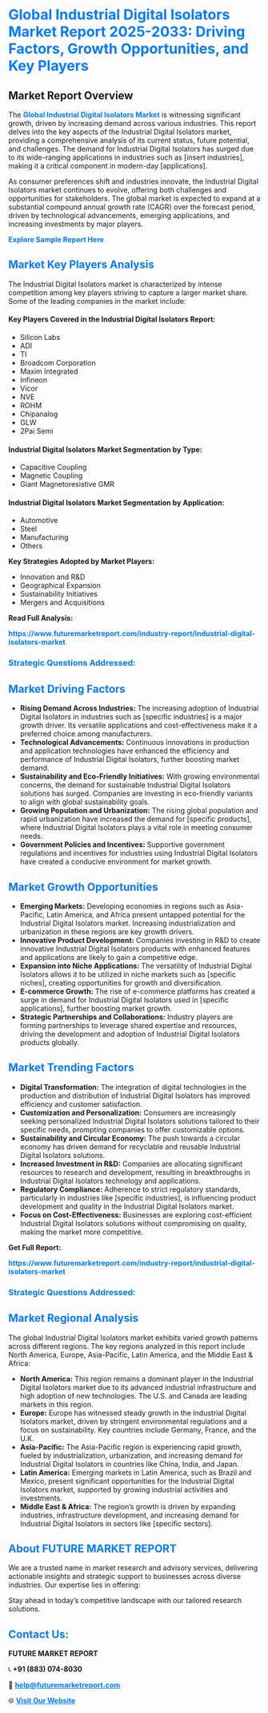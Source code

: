 <h1 style="color: #007BFF;">Global Industrial Digital Isolators Market Report 2025-2033: Driving Factors, Growth Opportunities, and Key Players</h1>

<section id="overview">
<h2>Market Report Overview</h2>
<p>The <a href="https://www.futuremarketreport.com/industry-report/industrial-digital-isolators-market" style="color: #007BFF; text-decoration: none;"><strong>Global Industrial Digital Isolators Market</strong></a> is witnessing significant growth, driven by increasing demand across various industries. This report delves into the key aspects of the Industrial Digital Isolators market, providing a comprehensive analysis of its current status, future potential, and challenges. The demand for Industrial Digital Isolators has surged due to its wide-ranging applications in industries such as [insert industries], making it a critical component in modern-day [applications].</p>
<p>As consumer preferences shift and industries innovate, the Industrial Digital Isolators market continues to evolve, offering both challenges and opportunities for stakeholders. The global market is expected to expand at a substantial compound annual growth rate (CAGR) over the forecast period, driven by technological advancements, emerging applications, and increasing investments by major players.</p>
</section>

<section id="overview">
<p><a href="https://www.futuremarketreport.com/request-sample/reportId=55354" style="color: #007BFF; text-decoration: none;"><strong>Explore Sample Report Here</strong></a></p>
</section>

<section id="key-players">
<h2 style="color: #007BFF;">Market Key Players Analysis</h2>
<p>The Industrial Digital Isolators market is characterized by intense competition among key players striving to capture a larger market share. Some of the leading companies in the market include:</p>
<h4>Key Players Covered in the Industrial Digital Isolators Report:</h4>
<ul><li>Silicon Labs</li><li>ADI</li><li>TI</li><li>Broadcom Corporation</li><li>Maxim Integrated</li><li>Infineon</li><li>Vicor</li><li>NVE</li><li>ROHM</li><li>Chipanalog</li><li>GLW</li><li>2Pai Semi</li></ul>
<h4>Industrial Digital Isolators Market Segmentation by Type:</h4>
<ul><li>Capacitive Coupling</li><li>Magnetic Coupling</li><li>Giant Magnetoresistive GMR</li></ul>

<h4>Industrial Digital Isolators Market Segmentation by Application:</h4>
<ul><li>Automotive</li><li>Steel</li><li>Manufacturing</li><li>Others</li></ul>
<p><strong>Key Strategies Adopted by Market Players:</strong></p>
<ul>
<li>Innovation and R&D</li>
<li>Geographical Expansion</li>
<li>Sustainability Initiatives</li>
<li>Mergers and Acquisitions</li>
</ul>
</section>

<section>
<p><strong>Read Full Analysis: </strong></p><a href="https://www.futuremarketreport.com/industry-report/industrial-digital-isolators-market" style="color: #007BFF; text-decoration: none;"><strong>https://www.futuremarketreport.com/industry-report/industrial-digital-isolators-market</strong></a>
<h3 style="color: #007BFF;">Strategic Questions Addressed:</h3>
</section>

<section id="driving-factors">
<h2 style="color: #007BFF;">Market Driving Factors</h2>
<ul>
<li><strong>Rising Demand Across Industries:</strong> The increasing adoption of Industrial Digital Isolators in industries such as [specific industries] is a major growth driver. Its versatile applications and cost-effectiveness make it a preferred choice among manufacturers.</li>
<li><strong>Technological Advancements:</strong> Continuous innovations in production and application technologies have enhanced the efficiency and performance of Industrial Digital Isolators, further boosting market demand.</li>
<li><strong>Sustainability and Eco-Friendly Initiatives:</strong> With growing environmental concerns, the demand for sustainable Industrial Digital Isolators solutions has surged. Companies are investing in eco-friendly variants to align with global sustainability goals.</li>
<li><strong>Growing Population and Urbanization:</strong> The rising global population and rapid urbanization have increased the demand for [specific products], where Industrial Digital Isolators plays a vital role in meeting consumer needs.</li>
<li><strong>Government Policies and Incentives:</strong> Supportive government regulations and incentives for industries using Industrial Digital Isolators have created a conducive environment for market growth.</li>
</ul>
</section>

<section id="growth-opportunities">
<h2 style="color: #007BFF;">Market Growth Opportunities</h2>
<ul>
<li><strong>Emerging Markets:</strong> Developing economies in regions such as Asia-Pacific, Latin America, and Africa present untapped potential for the Industrial Digital Isolators market. Increasing industrialization and urbanization in these regions are key growth drivers.</li>
<li><strong>Innovative Product Development:</strong> Companies investing in R&D to create innovative Industrial Digital Isolators products with enhanced features and applications are likely to gain a competitive edge.</li>
<li><strong>Expansion into Niche Applications:</strong> The versatility of Industrial Digital Isolators allows it to be utilized in niche markets such as [specific niches], creating opportunities for growth and diversification.</li>
<li><strong>E-commerce Growth:</strong> The rise of e-commerce platforms has created a surge in demand for Industrial Digital Isolators used in [specific applications], further boosting market growth.</li>
<li><strong>Strategic Partnerships and Collaborations:</strong> Industry players are forming partnerships to leverage shared expertise and resources, driving the development and adoption of Industrial Digital Isolators products globally.</li>
</ul>
</section>

<section id="trending-factors">
<h2 style="color: #007BFF;">Market Trending Factors</h2>
<ul>
<li><strong>Digital Transformation:</strong> The integration of digital technologies in the production and distribution of Industrial Digital Isolators has improved efficiency and customer satisfaction.</li>
<li><strong>Customization and Personalization:</strong> Consumers are increasingly seeking personalized Industrial Digital Isolators solutions tailored to their specific needs, prompting companies to offer customizable options.</li>
<li><strong>Sustainability and Circular Economy:</strong> The push towards a circular economy has driven demand for recyclable and reusable Industrial Digital Isolators solutions.</li>
<li><strong>Increased Investment in R&D:</strong> Companies are allocating significant resources to research and development, resulting in breakthroughs in Industrial Digital Isolators technology and applications.</li>
<li><strong>Regulatory Compliance:</strong> Adherence to strict regulatory standards, particularly in industries like [specific industries], is influencing product development and quality in the Industrial Digital Isolators market.</li>
<li><strong>Focus on Cost-Effectiveness:</strong> Businesses are exploring cost-efficient Industrial Digital Isolators solutions without compromising on quality, making the market more competitive.</li>
</ul>
</section>

<section>
<p><strong>Get Full Report: </strong></p><a href="https://www.futuremarketreport.com/industry-report/industrial-digital-isolators-market" style="color: #007BFF; text-decoration: none;"><strong>https://www.futuremarketreport.com/industry-report/industrial-digital-isolators-market</strong></a>
<h3 style="color: #007BFF;">Strategic Questions Addressed:</h3>
</section>


<section id="regional-analysis">
<h2 style="color: #007BFF;">Market Regional Analysis</h2>
<p>The global Industrial Digital Isolators market exhibits varied growth patterns across different regions. The key regions analyzed in this report include North America, Europe, Asia-Pacific, Latin America, and the Middle East & Africa:</p>
<ul>
<li><strong>North America:</strong> This region remains a dominant player in the Industrial Digital Isolators market due to its advanced industrial infrastructure and high adoption of new technologies. The U.S. and Canada are leading markets in this region.</li>
<li><strong>Europe:</strong> Europe has witnessed steady growth in the Industrial Digital Isolators market, driven by stringent environmental regulations and a focus on sustainability. Key countries include Germany, France, and the U.K.</li>
<li><strong>Asia-Pacific:</strong> The Asia-Pacific region is experiencing rapid growth, fueled by industrialization, urbanization, and increasing demand for Industrial Digital Isolators in countries like China, India, and Japan.</li>
<li><strong>Latin America:</strong> Emerging markets in Latin America, such as Brazil and Mexico, present significant opportunities for the Industrial Digital Isolators market, supported by growing industrial activities and investments.</li>
<li><strong>Middle East & Africa:</strong> The region’s growth is driven by expanding industries, infrastructure development, and increasing demand for Industrial Digital Isolators in sectors like [specific sectors].</li>
</ul>
</section>

<footer>
<h2 style="color: #007BFF;">About FUTURE MARKET REPORT</h2>
<p>We are a trusted name in market research and advisory services, delivering actionable insights and strategic support to businesses across diverse industries. Our expertise lies in offering:</p>

<p>Stay ahead in today’s competitive landscape with our tailored research solutions.</p>

<h2 style="color: #007BFF;">Contact Us:</h2>
<p><strong>FUTURE MARKET REPORT</strong></p>
<p>📞 <strong>+91 (883) 074-8030</strong></p>
<p>📧 <strong><a href="mailto:help@futuremarketreport.com" style="color: #007BFF;">help@futuremarketreport.com</a></strong></p>
<p>🌐 <strong><a href="https://www.futuremarketreport.com/" style="color: #007BFF;">Visit Our Website</a></strong></p>
</footer>